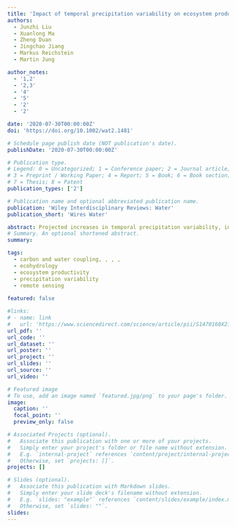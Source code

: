 ```yaml
---
title: 'Impact of temporal precipitation variability on ecosystem productivity'
authors:
  - Junzhi Liu
  - Xuanlong Ma
  - Zheng Duan
  - Jingchao Jiang
  - Markus Reichstein
  - Martin Jung

author_notes:
  - '1,2'
  - '2,3'
  - '4'
  - '5'
  - '2'
  - '2'

date: '2020-07-30T00:00:00Z'
doi: 'https://doi.org/10.1002/wat2.1481'

# Schedule page publish date (NOT publication's date).
publishDate: '2020-07-30T00:00:00Z'

# Publication type.
# Legend: 0 = Uncategorized; 1 = Conference paper; 2 = Journal article;
# 3 = Preprint / Working Paper; 4 = Report; 5 = Book; 6 = Book section;
# 7 = Thesis; 8 = Patent
publication_types: ['2']

# Publication name and optional abbreviated publication name.
publication: 'Wiley Interdisciplinary Reviews: Water'
publication_short: 'Wires Water'

abstract: Projected increases in temporal precipitation variability, including intra-annual and interannual variability, will likely have important impacts on terrestrial ecosystem productivity. The direction and magnitude of these impacts and how they vary across biomes, however, remain largely uncertain. Here, we review published literature that investigated the effect of different characteristics of temporal precipitation variability on vegetation productivity. We first reviewed commonly used methods, including manipulation experiments, process-based modeling, and data-driven analysis, and further discussed their strengths and limitations. Then, we summarized state-of-the-art research on this topic by categorizing the results based on the characteristics of temporal precipitation variability. Given the same amount of growing season precipitation, a more extreme precipitation regime, characterized as fewer but larger precipitation events, tends to have a negative impact on vegetation productivity of most ecosystems except xeric grasslands and wet-cold forests. Precipitation in the early growing season was found to be particularly important to vegetation productivity. Greater interannual precipitation variability tends to decrease vegetation productivity, but the reported patterns are complex, as both concave-up and concave-down precipitation-productivity relations were found. Despite the progress made so far, critical challenges and knowledge gaps remain, such as the global-scale impacts across different biomes, the role of biological adaption, and the contribution of individual precipitation events. Future research needs to combine manipulation experiments across a broad spectrum of ecosystem types and environmental gradients with model-data integration strategies to disentangle the interactions between abiotic and biotic factors controlling vegetation responses to precipitation variability.
# Summary. An optional shortened abstract.
summary: 

tags:
  - carbon and water coupling, , , ,
  - ecohydrology
  - ecosystem productivity
  - precipitation variability
  - remote sensing
  
featured: false

#links:
# - name: link
#   url: 'https://www.sciencedirect.com/science/article/pii/S1470160X21006658'
url_pdf: ''
url_code: ''
url_dataset: ''
url_poster: ''
url_project: ''
url_slides: ''
url_source: ''
url_video: ''

# Featured image
# To use, add an image named `featured.jpg/png` to your page's folder.
image:
  caption: ''
  focal_point: ''
  preview_only: false

# Associated Projects (optional).
#   Associate this publication with one or more of your projects.
#   Simply enter your project's folder or file name without extension.
#   E.g. `internal-project` references `content/project/internal-project/index.md`.
#   Otherwise, set `projects: []`.
projects: []

# Slides (optional).
#   Associate this publication with Markdown slides.
#   Simply enter your slide deck's filename without extension.
#   E.g. `slides: "example"` references `content/slides/example/index.md`.
#   Otherwise, set `slides: ""`.
slides:
---
```


